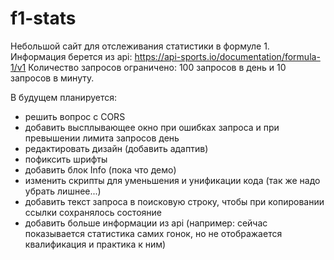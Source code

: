 # f1-stats

Небольшой сайт для отслеживания статистики в формуле 1.
Информация берется из api: https://api-sports.io/documentation/formula-1/v1
Количество запросов ограничено: 100 запросов в день и 10 запросов в минуту.

В будущем планируется:
  - решить вопрос с CORS
  - добавить высплывающее окно при ошибках запроса и при превышении лимита запросов день
  - редактировать дизайн (добавить адаптив)
  - пофиксить шрифты
  - добавить блок Info (пока что демо)
  - изменить скрипты для уменьшения и унификации кода (так же надо убрать лишнее...)
  - добавить текст запроса в поисковую строку, чтобы при копировании ссылки сохранялось состояние
  - добавить больше информации из api (например: сейчас показывается статистика самих гонок, но не отображается квалификация и практика к ним)
